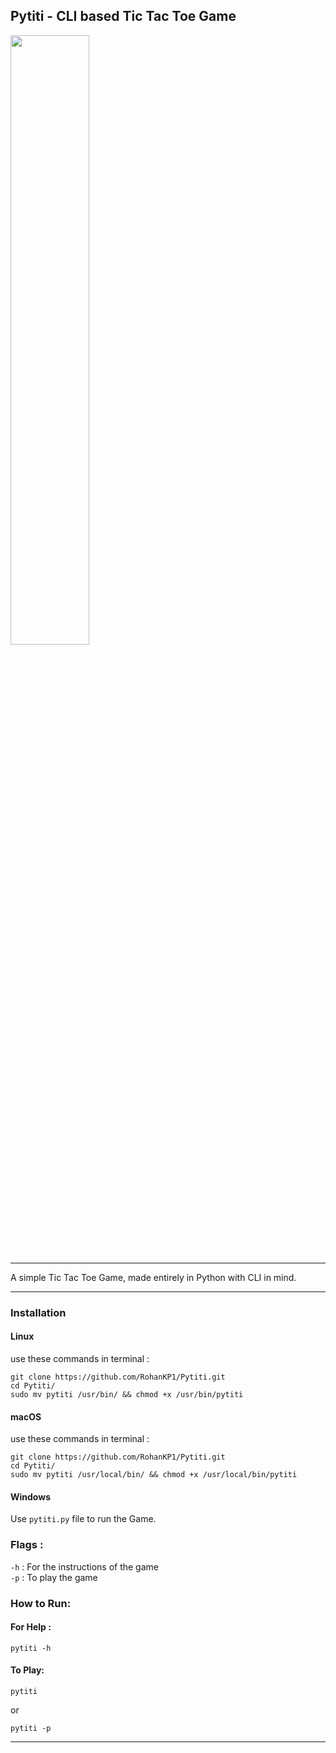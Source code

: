 ## Pytiti - CLI based Tic Tac Toe Game

<img src="https://i.postimg.cc/L4JN8BYZ/imgonline-com-ua-twotoone-HESp3-Qf-Jk-Zz2-Hp.png)" width=50% height=50%>

------

A simple Tic Tac Toe Game, made entirely in Python with CLI in mind.

------

### Installation
#### Linux
use these commands in terminal :
```shell
git clone https://github.com/RohanKP1/Pytiti.git
cd Pytiti/
sudo mv pytiti /usr/bin/ && chmod +x /usr/bin/pytiti
```

#### macOS
use these commands in terminal :
```shell
git clone https://github.com/RohanKP1/Pytiti.git
cd Pytiti/
sudo mv pytiti /usr/local/bin/ && chmod +x /usr/local/bin/pytiti
```

#### Windows
Use `pytiti.py` file to run the Game.

### Flags :
`-h` : For the instructions of the game\
`-p` : To play the game

### How to Run:
#### For Help :
```shell
pytiti -h
```
#### To Play:
```shell
pytiti
```
or
```shell
pytiti -p
```
-----
